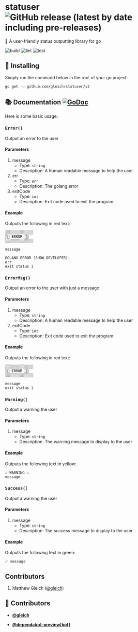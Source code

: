 <!-- DO NOT REMOVE - contributor_list:data:start:["gleich", "dependabot-preview[bot]"]:end -->

# statuser ![GitHub release (latest by date including pre-releases)](https://img.shields.io/github/v/release/gleich/statuser?include_prereleases)

📣 A user-friendly status outputting library for go

![build](https://github.com/gleich/statuser/workflows/build/badge.svg)
![lint](https://github.com/gleich/statuser/workflows/lint/badge.svg)
![test](https://github.com/gleich/statuser/workflows/test/badge.svg)

## 🚀 Installing

Simply run the command below in the root of your go project:

```bash
go get -u github.com/gleich/statuser/v2
```

## 📚 Documentation [![GoDoc](https://godoc.org/github.com/gleich/statuser/v2?status.svg)](https://pkg.go.dev/github.com/gleich/statuser/v2)

Here is some basic usage:

### `Error()`

Output an error to the user

#### Parameters

1. message
   - Type: `string`
   - Description: A human readable message to help the user
2. err
   - Type: `err`
   - Description: The golang error
3. exitCode
   - Type: `int`
   - Description: Exit code used to exit the program

#### Example

Outputs the following in red text:

```
░░░░░░░░░░░░░
░🚨 ERROR 🚨░
░░░░░░░░░░░░░

message

GOLANG ERROR (SHOW DEVELOPER):
err
exit status 1
```

### `ErrorMsg()`

Output an error to the user with just a message

#### Parameters

1. message
   - Type: `string`
   - Description: A human readable message to help the user
2. exitCode
   - Type: `int`
   - Description: Exit code used to exit the program

#### Example

Outputs the following in red text:

```
░░░░░░░░░░░░░
░🚨 ERROR 🚨░
░░░░░░░░░░░░░

message
exit status 1
```

### `Warning()`

Output a warning the user

#### Parameters

1. message
   - Type: `string`
   - Description: The warning message to display to the user

#### Example

Outputs the following text in yellow:

```
⚠️ WARNING ⚠️
message
```

### `Success()`

Output a warning the user

#### Parameters

1. message
   - Type: `string`
   - Description: The success message to display to the user

#### Example

Outputs the following text in green:

```
✅ message
```

## Contributors

1. Matthew Gleich ([@gleich](http://www.github.com/gleich))

<!-- DO NOT REMOVE - contributor_list:start -->
## 👥 Contributors


- **[@gleich](https://github.com/gleich)**

- **[@dependabot-preview[bot]](https://github.com/apps/dependabot-preview)**

<!-- DO NOT REMOVE - contributor_list:end -->
